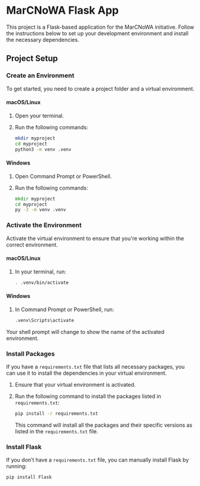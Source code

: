 # MarCNoWA Flask App

This project is a Flask-based application for the MarCNoWA initiative. Follow the instructions below to set up your development environment and install the necessary dependencies.

## Project Setup

### Create an Environment

To get started, you need to create a project folder and a virtual environment.

#### macOS/Linux

1. Open your terminal.
2. Run the following commands:

    ```bash
    mkdir myproject
    cd myproject
    python3 -m venv .venv
    ```

#### Windows

1. Open Command Prompt or PowerShell.
2. Run the following commands:

    ```cmd
    mkdir myproject
    cd myproject
    py -3 -m venv .venv
    ```

### Activate the Environment

Activate the virtual environment to ensure that you're working within the correct environment.

#### macOS/Linux

1. In your terminal, run:

    ```bash
    . .venv/bin/activate
    ```

#### Windows

1. In Command Prompt or PowerShell, run:

    ```cmd
    .venv\Scripts\activate
    ```

Your shell prompt will change to show the name of the activated environment.

### Install Packages

If you have a `requirements.txt` file that lists all necessary packages, you can use it to install the dependencies in your virtual environment.

1. Ensure that your virtual environment is activated.
2. Run the following command to install the packages listed in `requirements.txt`:

    ```bash
    pip install -r requirements.txt
    ```

   This command will install all the packages and their specific versions as listed in the `requirements.txt` file.

### Install Flask

If you don’t have a `requirements.txt` file, you can manually install Flask by running:

```bash
pip install Flask
